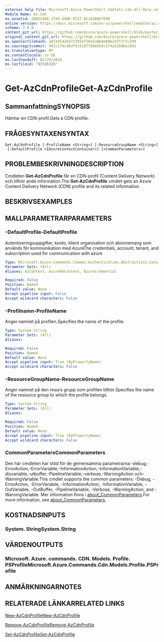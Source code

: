 ```yaml
---
external help file: Microsoft.Azure.PowerShell.Cmdlets.Cdn.dll-Help.xml
Module Name: Az.Cdn
ms.assetid: 28DECA86-37A5-48BE-9727-0C1A3B867E9B
online version: https://docs.microsoft.com/en-us/powershell/module/az.cdn/get-azcdnprofile
schema: 2.0.0
content_git_url: https://github.com/Azure/azure-powershell/blob/master/src/Cdn/Cdn/help/Get-AzCdnProfile.md
original_content_git_url: https://github.com/Azure/azure-powershell/blob/master/src/Cdn/Cdn/help/Get-AzCdnProfile.md
ms.openlocfilehash: a833d542bd72392ef56e5a8bde086247f1f2c299
ms.sourcegitcommit: 4d2c178cd6df9151877b08d54c1f4a228dbec9d1
ms.translationtype: MT
ms.contentlocale: sv-SE
ms.lasthandoff: 01/29/2020
ms.locfileid: "93745326"
---
```

# <span data-ttu-id="c8d28-101">Get-AzCdnProfile</span><span class="sxs-lookup"><span data-stu-id="c8d28-101">Get-AzCdnProfile</span></span>

## <span data-ttu-id="c8d28-102">Sammanfattning</span><span class="sxs-lookup"><span data-stu-id="c8d28-102">SYNOPSIS</span></span>
<span data-ttu-id="c8d28-103">Hämtar en CDN-profil.</span><span class="sxs-lookup"><span data-stu-id="c8d28-103">Gets a CDN profile.</span></span>

## <span data-ttu-id="c8d28-104">FRÅGESYNTAXEN</span><span class="sxs-lookup"><span data-stu-id="c8d28-104">SYNTAX</span></span>

```
Get-AzCdnProfile [-ProfileName <String>] [-ResourceGroupName <String>]
 [-DefaultProfile <IAzureContextContainer>] [<CommonParameters>]
```

## <span data-ttu-id="c8d28-105">PROBLEMBESKRIVNING</span><span class="sxs-lookup"><span data-stu-id="c8d28-105">DESCRIPTION</span></span>
<span data-ttu-id="c8d28-106">Cmdleten **Get-AzCdnProfile** får en CDN-profil (Content Delivery Network) och tillhör ande information.</span><span class="sxs-lookup"><span data-stu-id="c8d28-106">The **Get-AzCdnProfile** cmdlet gets an Azure Content Delivery Network (CDN) profile and its related information.</span></span>

## <span data-ttu-id="c8d28-107">BESKRIVS</span><span class="sxs-lookup"><span data-stu-id="c8d28-107">EXAMPLES</span></span>

## <span data-ttu-id="c8d28-108">MALLPARAMETRAR</span><span class="sxs-lookup"><span data-stu-id="c8d28-108">PARAMETERS</span></span>

### <span data-ttu-id="c8d28-109">-DefaultProfile</span><span class="sxs-lookup"><span data-stu-id="c8d28-109">-DefaultProfile</span></span>
<span data-ttu-id="c8d28-110">Autentiseringsuppgifter, konto, klient organisation och abonnemang som används för kommunikation med Azure</span><span class="sxs-lookup"><span data-stu-id="c8d28-110">The credentials, account, tenant, and subscription used for communication with azure</span></span>

```yaml
Type: Microsoft.Azure.Commands.Common.Authentication.Abstractions.Core.IAzureContextContainer
Parameter Sets: (All)
Aliases: AzContext, AzureRmContext, AzureCredential

Required: False
Position: Named
Default value: None
Accept pipeline input: False
Accept wildcard characters: False
```

### <span data-ttu-id="c8d28-111">-Profilnamn</span><span class="sxs-lookup"><span data-stu-id="c8d28-111">-ProfileName</span></span>
<span data-ttu-id="c8d28-112">Anger namnet på profilen.</span><span class="sxs-lookup"><span data-stu-id="c8d28-112">Specifies the name of the profile.</span></span>

```yaml
Type: System.String
Parameter Sets: (All)
Aliases:

Required: False
Position: Named
Default value: None
Accept pipeline input: True (ByPropertyName)
Accept wildcard characters: False
```

### <span data-ttu-id="c8d28-113">-ResourceGroupName</span><span class="sxs-lookup"><span data-stu-id="c8d28-113">-ResourceGroupName</span></span>
<span data-ttu-id="c8d28-114">Anger namnet på den resurs grupp som profilen tillhör.</span><span class="sxs-lookup"><span data-stu-id="c8d28-114">Specifies the name of the resource group to which the profile belongs.</span></span>

```yaml
Type: System.String
Parameter Sets: (All)
Aliases:

Required: False
Position: Named
Default value: None
Accept pipeline input: True (ByPropertyName)
Accept wildcard characters: False
```

### <span data-ttu-id="c8d28-115">CommonParameters</span><span class="sxs-lookup"><span data-stu-id="c8d28-115">CommonParameters</span></span>
<span data-ttu-id="c8d28-116">Den här cmdleten har stöd för de gemensamma parametrarna:-debug,-ErrorAction,-ErrorVariable,-InformationAction,-InformationVariable,-disvariable,-utbuffer,-PipelineVariable,-verbose,-WarningAction och-WarningVariable.</span><span class="sxs-lookup"><span data-stu-id="c8d28-116">This cmdlet supports the common parameters: -Debug, -ErrorAction, -ErrorVariable, -InformationAction, -InformationVariable, -OutVariable, -OutBuffer, -PipelineVariable, -Verbose, -WarningAction, and -WarningVariable.</span></span> <span data-ttu-id="c8d28-117">Mer information finns i [about_CommonParameters](https://go.microsoft.com/fwlink/?LinkID=113216).</span><span class="sxs-lookup"><span data-stu-id="c8d28-117">For more information, see [about_CommonParameters](https://go.microsoft.com/fwlink/?LinkID=113216).</span></span>

## <span data-ttu-id="c8d28-118">KOSTNADS</span><span class="sxs-lookup"><span data-stu-id="c8d28-118">INPUTS</span></span>

### <span data-ttu-id="c8d28-119">System. String</span><span class="sxs-lookup"><span data-stu-id="c8d28-119">System.String</span></span>

## <span data-ttu-id="c8d28-120">VÄRDEN</span><span class="sxs-lookup"><span data-stu-id="c8d28-120">OUTPUTS</span></span>

### <span data-ttu-id="c8d28-121">Microsoft. Azure. commands. CDN. Models. Profile. PSProfile</span><span class="sxs-lookup"><span data-stu-id="c8d28-121">Microsoft.Azure.Commands.Cdn.Models.Profile.PSProfile</span></span>

## <span data-ttu-id="c8d28-122">ANMÄRKNINGAR</span><span class="sxs-lookup"><span data-stu-id="c8d28-122">NOTES</span></span>

## <span data-ttu-id="c8d28-123">RELATERADE LÄNKAR</span><span class="sxs-lookup"><span data-stu-id="c8d28-123">RELATED LINKS</span></span>

[<span data-ttu-id="c8d28-124">New-AzCdnProfile</span><span class="sxs-lookup"><span data-stu-id="c8d28-124">New-AzCdnProfile</span></span>](./New-AzCdnProfile.md)

[<span data-ttu-id="c8d28-125">Remove-AzCdnProfile</span><span class="sxs-lookup"><span data-stu-id="c8d28-125">Remove-AzCdnProfile</span></span>](./Remove-AzCdnProfile.md)

[<span data-ttu-id="c8d28-126">Set-AzCdnProfile</span><span class="sxs-lookup"><span data-stu-id="c8d28-126">Set-AzCdnProfile</span></span>](./Set-AzCdnProfile.md)


